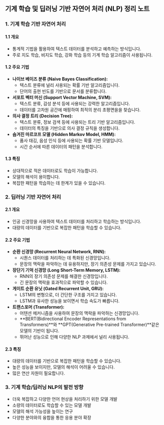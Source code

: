 ## 기계 학습 및 딥러닝 기반 자연어 처리 (NLP) 정리 노트

### 1. 기계 학습 기반 자연어 처리

#### 1.1 개요

* 통계적 기법을 활용하여 텍스트 데이터를 분석하고 예측하는 방식입니다.
* 주로 지도 학습, 비지도 학습, 강화 학습 등의 기계 학습 알고리즘이 사용됩니다.

#### 1.2 주요 기법

* **나이브 베이즈 분류 (Naive Bayes Classification):**
    * 텍스트 분류에 널리 사용되는 확률 기반 알고리즘입니다.
    * 단어의 출현 빈도를 기반으로 문서를 분류합니다.
* **서포트 벡터 머신 (Support Vector Machine, SVM):**
    * 텍스트 분류, 감성 분석 등에 사용되는 강력한 알고리즘입니다.
    * 데이터를 고차원 공간에 매핑하여 최적의 분리 초평면을을 찾습니다.
* **의사 결정 트리 (Decision Tree):**
    * 텍스트 분류, 정보 검색 등에 사용되는 트리 기반 알고리즘입니다.
    * 데이터의 특징을 기반으로 의사 결정 규칙을 생성합니다.
* **숨겨진 마르코프 모델 (Hidden Markov Model, HMM):**
    * 품사 태깅, 음성 인식 등에 사용되는 확률 기반 모델입니다.
    * 시간 순서에 따른 데이터의 패턴을 분석합니다.

#### 1.3 특징

* 상대적으로 적은 데이터로도 학습이 가능합니다.
* 모델의 해석이 용이합니다.
* 복잡한 패턴을 학습하는 데 한계가 있을 수 있습니다.

### 2. 딥러닝 기반 자연어 처리

#### 2.1 개요

* 인공 신경망을 사용하여 텍스트 데이터를 처리하고 학습하는 방식입니다.
* 대량의 데이터를 기반으로 복잡한 패턴을 학습할 수 있습니다.

#### 2.2 주요 기법

* **순환 신경망 (Recurrent Neural Network, RNN):**
    * 시퀀스 데이터를 처리하는 데 특화된 신경망입니다.
    * 문장의 맥락을 파악하는 데 유용하지만, 장기 의존성 문제를 가지고 있습니다.
* **장단기 기억 신경망 (Long Short-Term Memory, LSTM):**
    * RNN의 장기 의존성 문제를 해결한 신경망입니다.
    * 긴 문장의 맥락을 효과적으로 파악할 수 있습니다.
* **게이트 순환 유닛 (Gated Recurrent Unit, GRU):**
    * LSTM의 변형으로, 더 간단한 구조를 가지고 있습니다.
    * LSTM과 유사한 성능을 보이면서 학습 속도가 빠릅니다.
* **트랜스포머 (Transformer):**
    * 어텐션 메커니즘을 사용하여 문장의 맥락을 파악하는 신경망입니다.
    * **BERT(Bidirectional Encoder Representations from Transformers)**와 **GPT(Generative Pre-trained Transformer)**같은 모델의 기반이 됩니다.
    * 뛰어난 성능으로 인해 다양한 NLP 과제에서 널리 사용됩니다.

#### 2.3 특징

* 대량의 데이터를 기반으로 복잡한 패턴을 학습할 수 있습니다.
* 높은 성능을 보이지만, 모델의 해석이 어려울 수 있습니다.
* 많은 연산 자원이 필요합니다.

### 3. 기계 학습/딥러닝 NLP의 발전 방향

* 더욱 복잡하고 다양한 언어 현상을 처리하기 위한 모델 개발
* 소량의 데이터로도 학습할 수 있는 모델 개발
* 모델의 해석 가능성을 높이는 연구
* 다양한 분야와의 융합을 통한 응용 분야 확장
